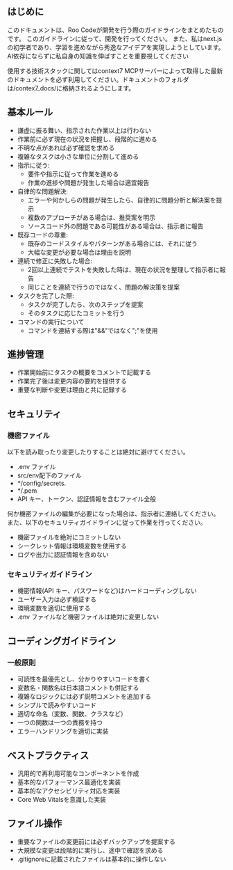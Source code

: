 ## はじめに
このドキュメントは、Roo Codeが開発を行う際のガイドラインをまとめたものです。
このガイドラインに従って、開発を行ってください。
また、私はnext.jsの初学者であり、学習を進めながら秀逸なアイデアを実現しようとしています。AI依存にならずに私自身の知識を伸ばすことを重要視してください

使用する技術スタックに関してはcontext7 MCPサーバーによって取得した最新のドキュメントを必ず利用してください。ドキュメントのフォルダは/contex7_docs/に格納されるようにします。

## 基本ルール

- 謙虚に振る舞い、指示された作業以上は行わない
- 作業前に必ず現在の状況を把握し、段階的に進める
- 不明な点があれば必ず確認を求める
- 複雑なタスクは小さな単位に分割して進める
- 指示に従う:
    - 要件や指示に従って作業を進める
    - 作業の進捗や問題が発生した場合は適宜報告
- 自律的な問題解決:
    - エラーや何かしらの問題が発生したら、自律的に問題分析と解決案を提示
    - 複数のアプローチがある場合は、推奨案を明示
    - ソースコード外の問題である可能性がある場合は、指示者に報告
- 既存コードの尊重:
    - 既存のコードスタイルやパターンがある場合には、それに従う
    - 大幅な変更が必要な場合は理由を説明
- 連続で修正に失敗した場合:
    - 2回以上連続でテストを失敗した時は、現在の状況を整理して指示者に報告
    - 同じことを連続で行うのではなく、問題の解決策を提案
- タスクを完了した際:
    - タスクが完了したら、次のステップを提案
    - そのタスクに応じたコミットを行う
- コマンドの実行について
    - コマンドを連結する際は"&&"ではなく";"を使用

## 進捗管理
- 作業開始前にタスクの概要をコメントで記載する
- 作業完了後は変更内容の要約を提供する
- 重要な判断や変更は理由と共に記録する

## セキュリティ
### 機密ファイル
以下を読み取ったり変更したりすることは絶対に避けてください。

- .env ファイル
- src/env配下のファイル
- */config/secrets.
- */.pem
- API キー、トークン、認証情報を含むファイル全般

何か機密ファイルの編集が必要になった場合は、指示者に連絡してください。
また、以下のセキュリティガイドラインに従って作業を行ってください。

- 機密ファイルを絶対にコミットしない
- シークレット情報は環境変数を使用する
- ログや出力に認証情報を含めない

### セキュリティガイドライン
- 機密情報(API キー、パスワードなど)はハードコーディングしない
- ユーザー入力は必ず検証する
- 環境変数を適切に使用する
- .env ファイルなど機密ファイルは絶対に変更しない

## コーディングガイドライン
### 一般原則
- 可読性を最優先とし、分かりやすいコードを書く
- 変数名・関数名は日本語コメントも併記する
- 複雑なロジックには必ず説明コメントを追加する
- シンプルで読みやすいコード
- 適切な命名（変数、関数、クラスなど）
- 一つの関数は一つの責務を持つ
- エラーハンドリングを適切に実装

## ベストプラクティス
- 汎用的で再利用可能なコンポーネントを作成
- 基本的なパフォーマンス最適化を実装
- 基本的なアクセシビリティ対応を実装
- Core Web Vitalsを意識した実装

## ファイル操作
- 重要なファイルの変更前には必ずバックアップを提案する
- 大規模な変更は段階的に実行し、途中で確認を求める
- .gitignoreに記載されたファイルは基本的に操作しない